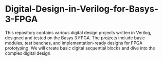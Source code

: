 # Digital-Design-in-Verilog-for-Basys-3-FPGA
This repository contains various digital design projects written in Verilog, designed and tested on the Basys 3 FPGA. The projects include basic modules, test benches, and implementation-ready designs for FPGA prototyping. We will create basic digital sequential blocks and dive into the complex digital design.

